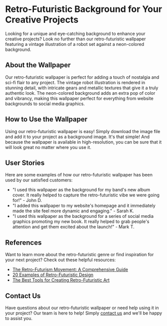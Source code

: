 <!--font:Inter-->

# Retro-Futuristic Background for Your Creative Projects

Looking for a unique and eye-catching background to enhance your creative projects? Look no further than our retro-futuristic wallpaper featuring a vintage illustration of a robot set against a neon-colored background.

## About the Wallpaper

Our retro-futuristic wallpaper is perfect for adding a touch of nostalgia and sci-fi flair to any project. The vintage robot illustration is rendered in stunning detail, with intricate gears and metallic textures that give it a truly authentic look. The neon-colored background adds an extra pop of color and vibrancy, making this wallpaper perfect for everything from website backgrounds to social media graphics.

## How to Use the Wallpaper

Using our retro-futuristic wallpaper is easy! Simply download the image file and add it to your project as a background image. It's that simple! And because the wallpaper is available in high-resolution, you can be sure that it will look great no matter where you use it.

## User Stories

Here are some examples of how our retro-futuristic wallpaper has been used by our satisfied customers:

- "I used this wallpaper as the background for my band's new album cover. It really helped to capture the retro-futuristic vibe we were going for!" - John D.
- "I added this wallpaper to my website's homepage and it immediately made the site feel more dynamic and engaging." - Sarah K.
- "I used this wallpaper as the background for a series of social media graphics promoting my new book. It really helped to grab people's attention and get them excited about the launch!" - Mark T.

## References

Want to learn more about the retro-futuristic genre or find inspiration for your next project? Check out these helpful resources:

- [The Retro-Futurism Movement: A Comprehensive Guide](#)
- [20 Examples of Retro-Futuristic Design](#)
- [The Best Tools for Creating Retro-Futuristic Art](#)

## Contact Us

Have questions about our retro-futuristic wallpaper or need help using it in your project? Our team is here to help! Simply [contact us](#) and we'll be happy to assist you.

<!--

Write me content for website with wallpaper which alt text is:

"A retro-futuristic wallpaper featuring a vintage illustration of a robot, set against a neon-colored background."

The name/title of the page should not be 1:1 copy of the alt text but rather a real content of the website which is using this wallpaper.

- Use markdown format 
- Start with heading
- Heading should be short and concise
- The content should look like a real website 
- The website should not be about the wallpaper, wallpaper is just a related background
- Heading should be contain work "wallpaper" or "background"
- Include real sections like references, contact, user stories, etc. use things relevant to the page purpose.
- Feel free to use structure like headings, bullets, numbering, blockquotes, paragraphs, horizontal lines, etc.
- You can use formatting like bold or _italic_
- You can include UTF-8 emojis
- Links should be only #hash anchors (and you can refer to the document itself)
- Do not include images


---


# Retro-Futuristic Background for Your Creative Projects

Looking for a unique and eye-catching background to enhance your creative projects? Look no further than our retro-futuristic wallpaper featuring a vintage illustration of a robot set against a neon-colored background.

## About the Wallpaper

Our retro-futuristic wallpaper is perfect for adding a touch of nostalgia and sci-fi flair to any project. The vintage robot illustration is rendered in stunning detail, with intricate gears and metallic textures that give it a truly authentic look. The neon-colored background adds an extra pop of color and vibrancy, making this wallpaper perfect for everything from website backgrounds to social media graphics.

## How to Use the Wallpaper

Using our retro-futuristic wallpaper is easy! Simply download the image file and add it to your project as a background image. It's that simple! And because the wallpaper is available in high-resolution, you can be sure that it will look great no matter where you use it.

## User Stories

Here are some examples of how our retro-futuristic wallpaper has been used by our satisfied customers:

- "I used this wallpaper as the background for my band's new album cover. It really helped to capture the retro-futuristic vibe we were going for!" - John D.
- "I added this wallpaper to my website's homepage and it immediately made the site feel more dynamic and engaging." - Sarah K.
- "I used this wallpaper as the background for a series of social media graphics promoting my new book. It really helped to grab people's attention and get them excited about the launch!" - Mark T.

## References

Want to learn more about the retro-futuristic genre or find inspiration for your next project? Check out these helpful resources:

- [The Retro-Futurism Movement: A Comprehensive Guide](#)
- [20 Examples of Retro-Futuristic Design](#)
- [The Best Tools for Creating Retro-Futuristic Art](#)

## Contact Us

Have questions about our retro-futuristic wallpaper or need help using it in your project? Our team is here to help! Simply [contact us](#) and we'll be happy to assist you.

-->
